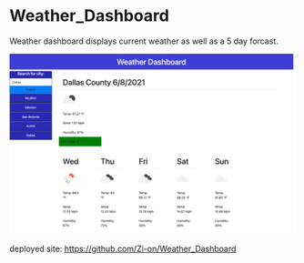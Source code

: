 # Weather_Dashboard
Weather dashboard displays current weather as well as a 5 day forcast.

<img src="assets/pictures/screenshot.png" alt="screenshot">

deployed site: https://github.com/Zi-on/Weather_Dashboard
